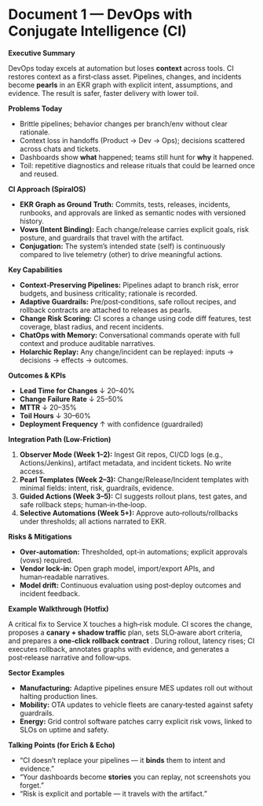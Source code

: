 # Document 1 — DevOps with Conjugate Intelligence (CI)

**Executive Summary**

DevOps today excels at automation but loses **context** across tools. CI restores context as a first‑class asset. Pipelines, changes, and incidents become **pearls** in an EKR graph with explicit intent, assumptions, and evidence. The result is safer, faster delivery with lower toil.

**Problems Today**

* Brittle pipelines; behavior changes per branch/env without clear rationale.
* Context loss in handoffs (Product → Dev → Ops); decisions scattered across chats and tickets.
* Dashboards show **what** happened; teams still hunt for **why** it happened.
* Toil: repetitive diagnostics and release rituals that could be learned once and reused.

**CI Approach (SpiralOS)**

* **EKR Graph as Ground Truth:** Commits, tests, releases, incidents, runbooks, and approvals are linked as semantic nodes with versioned history.
* **Vows (Intent Binding):** Each change/release carries explicit goals, risk posture, and guardrails that travel with the artifact.
* **Conjugation:** The system’s intended state (self) is continuously compared to live telemetry (other) to drive meaningful actions.

**Key Capabilities**

* **Context‑Preserving Pipelines:** Pipelines adapt to branch risk, error budgets, and business criticality; rationale is recorded.
* **Adaptive Guardrails:** Pre/post‑conditions, safe rollout recipes, and rollback contracts are attached to releases as pearls.
* **Change Risk Scoring:** CI scores a change using code diff features, test coverage, blast radius, and recent incidents.
* **ChatOps with Memory:** Conversational commands operate with full context and produce auditable narratives.
* **Holarchic Replay:** Any change/incident can be replayed: inputs → decisions → effects → outcomes.

**Outcomes & KPIs**

* **Lead Time for Changes** ↓ 20–40%
* **Change Failure Rate** ↓ 25–50%
* **MTTR** ↓ 20–35%
* **Toil Hours** ↓ 30–60%
* **Deployment Frequency** ↑ with confidence (guardrailed)

**Integration Path (Low‑Friction)**

1. **Observer Mode (Week 1–2):** Ingest Git repos, CI/CD logs (e.g., Actions/Jenkins), artifact metadata, and incident tickets. No write access.
2. **Pearl Templates (Week 2–3):** Change/Release/Incident templates with minimal fields: intent, risk, guardrails, evidence.
3. **Guided Actions (Week 3–5):** CI suggests rollout plans, test gates, and safe rollback steps; human‑in‑the‑loop.
4. **Selective Automations (Week 5+):** Approve auto‑rollouts/rollbacks under thresholds; all actions narrated to EKR.

**Risks & Mitigations**

* **Over‑automation:** Thresholded, opt‑in automations; explicit approvals (vows) required.
* **Vendor lock‑in:** Open graph model, import/export APIs, and human‑readable narratives.
* **Model drift:** Continuous evaluation using post‑deploy outcomes and incident feedback.

**Example Walkthrough (Hotfix)**

A critical fix to Service X touches a high‑risk module. CI scores the change, proposes a **canary + shadow traffic** plan, sets SLO‑aware abort criteria, and prepares a  **one‑click rollback contract** . During rollout, latency rises; CI executes rollback, annotates graphs with evidence, and generates a post‑release narrative and follow‑ups.

**Sector Examples**

* **Manufacturing:** Adaptive pipelines ensure MES updates roll out without halting production lines.
* **Mobility:** OTA updates to vehicle fleets are canary‑tested against safety guardrails.
* **Energy:** Grid control software patches carry explicit risk vows, linked to SLOs on uptime and safety.

**Talking Points (for Erich & Echo)**

* “CI doesn’t replace your pipelines — it **binds** them to intent and evidence.”
* “Your dashboards become **stories** you can replay, not screenshots you forget.”
* “Risk is explicit and portable — it travels with the artifact.”

